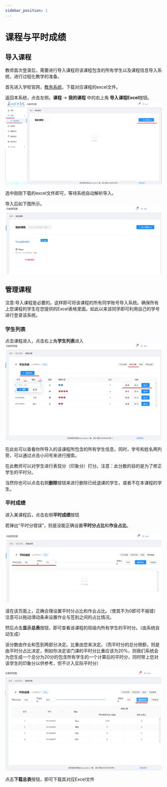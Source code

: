 ```yaml
---
sidebar_position: 1
---
```


# 课程与平时成绩

## 导入课程

教师首次登录后，需要进行导入课程将该课程包含的所有学生以及课程信息导入系统，进行过程化教学的准备。

首先进入学校官网，[教务系统](http://jwxt.szcu.edu.cn/)。下载对应课程的excel文件。

返回本系统，点击左侧，**课程** -> **我的课程** 中的右上角 **导入课程Excel**按钮。
![如图所示](./img/1.png)

选中刚刚下载的excel文件即可，等待系统自动解析导入。

导入后如下图所示。
![如图所示](./img/10.png)


## 管理课程

注意:导入课程是必要的。这样即可将该课程的所有同学账号导入系统。确保所有上您课程的学生在您提供的Excel表格里面。如此以来该同学即可利用自己的学号进行登录该系统。

### 学生列表
点击课程进入，点击右上角**学生列表**进入
![如图所示](./img/15.png)

在此处可以查看你所导入的该课程所包含的所有学生信息，同时，学号和姓名两列旁，可以通过点击小问号来进行搜索。

在此教师可以对学生进行表现分（印象分）打分。注意：此分数的目的是为了修正学生的平时分。

当然你也可以点击右侧**删除**按钮来进行删除已经退课的学生，或者不在本课程的学生。


### 平时成绩

进入某课程后，点击右侧**平时成绩**按钮

若弹出“平时分错误”，则是没能正确设置**平时分占比**和**作业占比**。

![如图所示](./img/20.png)

请在该页面上，正确合理设置平时分占比和作业占比。（使其不为0即可不报错）注意可以拖动滑动条来设置作业与签到之间的占比情况。

然后点击**显示总表**按钮，即可查看该课程的班级内所有学生的平时分。（由系统自动生成）

该分数由作业和签到两部分决定。比重由您来决定。（而平时分的总分限额，则是由平时分占比决定，例如你决定该门课的平时分比重应该为20%，则我们系统会为您生成一个总分为20分的包含所有学生的一个计算后的平时分，同时带上您对该学生的印象分以供参考，但不计入实际平时分）

![如图所示](./img/21.png)


点击**下载总表**按钮，即可下载其对应Excel文件
